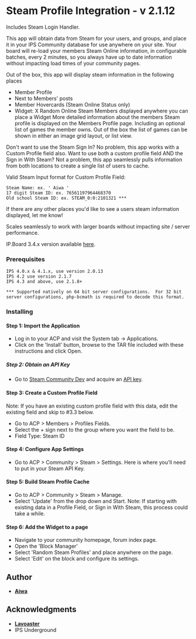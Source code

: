 # Steam Profile Integration - v 2.1.12

Includes Steam Login Handler.

This app will obtain data from Steam for your users, and groups, and place it in your IPS Community database for use anywhere on your site. Your board will re-load your members Steam Online information, in configurable batches, every 2 minutes, so you always have up to date information without impacting load times of your community pages.

Out of the box, this app will display steam information in the following places

* Member Profile
* Next to Members' posts
* Member Hovercards (Steam Online Status only)
* Widget: X Random Online Steam Members displayed anywhere you can place a Widget
More detailed information about the members Steam profile is displayed on the Members Profile page.  Including an optional list of games the member owns.  Out of the box the list of games can be shown in either an image grid layout, or list view.

Don't want to use the Steam Sign In? No problem, this app works with a Custom Profile field also. Want to use both a custom profile field AND the Sign in With Steam? Not a problem, this app seamlessly pulls information from both locations to create a single list of users to cache.

Valid Steam Input format for Custom Profile Field:

```
Steam Name: ex. ' Aiwa '
17 digit Steam ID: ex. 76561197964468370
Old school Steam ID: ex. STEAM_0:0:2101321 ***
```
If there are any other places you'd like to see a users steam information displayed, let me know!

Scales seamlessly to work with larger boards without impacting site / server performance.

IP.Board 3.4.x version available [here](https://aiwa.me/files/file/7-steam-profile-integration/).

### Prerequisites

```
IPS 4.0.x & 4.1.x, use version 2.0.13
IPS 4.2 use version 2.1.7
IPS 4.3 and above, use 2.1.8+
```
```
*** Supported natively on 64 bit server configurations.  For 32 bit server configurations, php-bcmath is required to decode this format.
```

### Installing

#### Step 1: Import the Application
* Log in to your ACP and visit the System tab -> Applications.
* Click on the 'Install' button, browse to the TAR file included with these instructions and click Open.


##### Step 2: Obtain an API Key

* Go to [Steam Community Dev](http://steamcommunity.com/dev) and acquire an [API key](http://steamcommunity.com/dev/apikey).


#### Step 3: Create a Custom Profile Field

Note: If you have an existing custom profile field with this data, edit the existing field and skip to #3.3 below.

* Go to ACP > Members > Profiles Fields.
* Select the + sign next to the group where you want the field to be.
* Field Type: Steam ID


#### Step 4: Configure App Settings

* Go to ACP > Community > Steam > Settings.  Here is where you'll need to put in your Steam API Key.

#### Step 5: Build Steam Profile Cache

* Go to ACP > Community > Steam > Manage.
* Select 'Update' from the drop down and Start.
Note: If starting with existing data in a Profile Field, or Sign in With Steam, this process could take a while.

#### Step 6: Add the Widget to a page

* Navigate to your community homepage, forum index page.
* Open the 'Block Manager'
* Select 'Random Steam Profiles' and place anywhere on the page.
* Select 'Edit' on the block and configure its settings.


## Author

* **[Aiwa](https://aiwa.me)**

## Acknowledgments
* **[Lavoaster](https://github.com/Lavoaster/IPS-SteamLoginMethod/blob/master/LICENSE)**
* IPS Underground